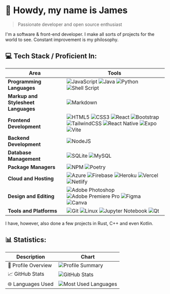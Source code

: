 # 👋 Howdy, my name is James
> Passionate developer and open source enthusiast

I'm a software & front-end developer. I make all sorts of projects for the world to see. Constant improvement is my philosophy.

##  💻 Tech Stack / Proficient In:

| Area | Tools |
|---   |---    |
| **Programming Languages** | ![JavaScript](https://img.shields.io/badge/javascript-%23323330.svg?style=for-the-badge&logo=javascript&logoColor=%23F7DF1E) ![Java](https://img.shields.io/badge/java-%23ED8B00.svg?style=for-the-badge&logo=openjdk&logoColor=white) ![Python](https://img.shields.io/badge/python-3670A0?style=for-the-badge&logo=python&logoColor=ffdd54) ![Shell Script](https://img.shields.io/badge/shell_script-%23121011.svg?style=for-the-badge&logo=gnu-bash&logoColor=white) |
| **Markup and Stylesheet Languages** | ![Markdown](https://img.shields.io/badge/markdown-%23000000.svg?style=for-the-badge&logo=markdown&logoColor=white)                                                   |
| **Frontend Development**  |  ![HTML5](https://img.shields.io/badge/html5-%23E34F26.svg?style=for-the-badge&logo=html5&logoColor=white) ![CSS3](https://img.shields.io/badge/css3-%231572B6.svg?style=for-the-badge&logo=css3&logoColor=white) ![React](https://img.shields.io/badge/react-%2320232a.svg?style=for-the-badge&logo=react&logoColor=%2361DAFB) ![Bootstrap](https://img.shields.io/badge/bootstrap-%238511FA.svg?style=for-the-badge&logo=bootstrap&logoColor=white) ![TailwindCSS](https://img.shields.io/badge/tailwindcss-%2338B2AC.svg?style=for-the-badge&logo=tailwind-css&logoColor=white) ![React Native](https://img.shields.io/badge/react_native-%2320232a.svg?style=for-the-badge&logo=react&logoColor=%2361DAFB) ![Expo](https://img.shields.io/badge/expo-1C1E24?style=for-the-badge&logo=expo&logoColor=#D04A37) ![Vite](https://img.shields.io/badge/vite-%23646CFF.svg?style=for-the-badge&logo=vite&logoColor=white) |
| **Backend Development**   | ![NodeJS](https://img.shields.io/badge/node.js-6DA55F?style=for-the-badge&logo=node.js&logoColor=white)                                                                          |
| **Database Management**   | ![SQLite](https://img.shields.io/badge/sqlite-%2307405e.svg?style=for-the-badge&logo=sqlite&logoColor=white) ![MySQL](https://img.shields.io/badge/mysql-4479A1.svg?style=for-the-badge&logo=mysql&logoColor=white) |
| **Package Managers**      | ![NPM](https://img.shields.io/badge/NPM-%23CB3837.svg?style=for-the-badge&logo=npm&logoColor=white) ![Poetry](https://img.shields.io/badge/Poetry-%233B82F6.svg?style=for-the-badge&logo=poetry&logoColor=0B3D8D)  |
| **Cloud and Hosting**     | ![Azure](https://img.shields.io/badge/azure-%230072C6.svg?style=for-the-badge&logo=microsoftazure&logoColor=white) ![Firebase](https://img.shields.io/badge/firebase-a08021?style=for-the-badge&logo=firebase&logoColor=ffcd34) ![Heroku](https://img.shields.io/badge/heroku-%23430098.svg?style=for-the-badge&logo=heroku&logoColor=white) ![Vercel](https://img.shields.io/badge/vercel-%23000000.svg?style=for-the-badge&logo=vercel&logoColor=white) ![Netlify](https://img.shields.io/badge/netlify-%23000000.svg?style=for-the-badge&logo=netlify&logoColor=#00C7B7) |
| **Design and Editing** | ![Adobe Photoshop](https://img.shields.io/badge/adobe%20photoshop-%2331A8FF.svg?style=for-the-badge&logo=adobe%20photoshop&logoColor=white) ![Adobe Premiere Pro](https://img.shields.io/badge/Adobe%20Premiere%20Pro-9999FF.svg?style=for-the-badge&logo=Adobe%20Premiere%20Pro&logoColor=white) ![Figma](https://img.shields.io/badge/figma-%23F24E1E.svg?style=for-the-badge&logo=figma&logoColor=white) ![Canva](https://img.shields.io/badge/Canva-%2300C4CC.svg?style=for-the-badge&logo=Canva&logoColor=white) |
| **Tools and Platforms**   | ![Git](https://img.shields.io/badge/git-%23F05033.svg?style=for-the-badge&logo=git&logoColor=white) ![Linux](https://img.shields.io/badge/Linux-FCC624?style=for-the-badge&logo=linux&logoColor=black) ![Jupyter Notebook](https://img.shields.io/badge/jupyter-%23FA0F00.svg?style=for-the-badge&logo=jupyter&logoColor=white) ![Qt](https://img.shields.io/badge/Qt-%23217346.svg?style=for-the-badge&logo=Qt&logoColor=white) |

I have, however, also done a few projects in Rust, C++ and even Kotlin.

## 📊 Statistics:
| Description | Chart |
|---------|-------------|
| 📝 Profile Overview | ![Profile Summary](https://github-profile-summary-cards.vercel.app/api/cards/profile-details?username=Neutrovertido&theme=dark) |
| 📈 GitHub Stats | ![GitHub Stats](https://github-readme-stats.vercel.app/api?username=Neutrovertido&theme=dark&hide_border=false&show_icons=true&include_all_commits=true&count_private=true&hide_rank=true) |
| 🌐 Languages Used | ![Most Used Languages](https://github-readme-stats.vercel.app/api/top-langs/?username=Neutrovertido&theme=dark&hide_border=false&include_all_commits=true&count_private=false&layout=compact&langs_count=10) |

